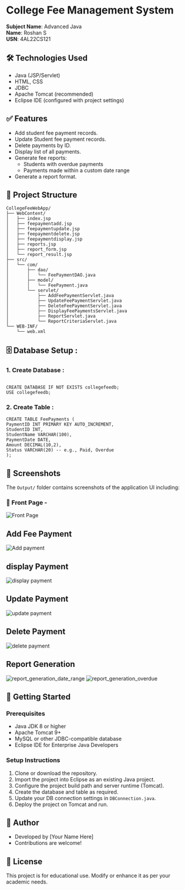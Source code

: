# College Fee Management System

**Subject Name**: Advanced Java    
**Name**: Roshan S  
**USN**: 4AL22CS121


## 🛠️ Technologies Used

- Java (JSP/Servlet)
- HTML, CSS
- JDBC
- Apache Tomcat (recommended)
- Eclipse IDE (configured with project settings)

## ✅ Features

- Add student fee payment records.
- Update Student fee payment records.
- Delete payments by ID.
- Display list of all payments.
- Generate fee reports:
  - Students with overdue payments
  - Payments made within a custom date range
- Generate a report format.

## 📂 Project Structure

```
CollegeFeeWebApp/
├── WebContent/
│   ├── index.jsp
│   ├── feepaymentadd.jsp
│   ├── feepaymentupdate.jsp
│   ├── feepaymentdelete.jsp
│   ├── feepaymentdisplay.jsp
│   ├── reports.jsp
│   ├── report_form.jsp
│   └── report_result.jsp
├── src/
│   └── com/
│       ├── dao/
│       │   └── FeePaymentDAO.java
│       ├── model/
│       │   └── FeePayment.java
│       └── servlet/
│           ├── AddFeePaymentServlet.java
│           ├── UpdateFeePaymentServlet.java
│           ├── DeleteFeePaymentServlet.java
│           ├── DisplayFeePaymentsServlet.java
│           ├── ReportServlet.java
│           └── ReportCriteriaServlet.java
└── WEB-INF/
    └── web.xml

```

## 🗄️ Database Setup :

### 1. Create Database :
``` -> sql :-

CREATE DATABASE IF NOT EXISTS collegefeedb;
USE collegefeedb;
```

### 2. Create Table :
``` -> sql :-
CREATE TABLE FeePayments (
PaymentID INT PRIMARY KEY AUTO_INCREMENT,
StudentID INT,
StudentName VARCHAR(100),
PaymentDate DATE,
Amount DECIMAL(10,2),
Status VARCHAR(20) -- e.g., Paid, Overdue
);
```
## 📸 Screenshots

The `Output/` folder contains screenshots of the application UI including:

### 🔹 Front Page -
![Front Page](https://github.com/Roshan474/CollegeFeePaymentSystem/blob/main/CollegeFeePayment/Output/frontpage.png)

## Add Fee Payment
![Add payment](https://github.com/Roshan474/CollegeFeePaymentSystem/blob/main/CollegeFeePayment/Output/collegefeepayment.png)

## display Payment
![display payment](https://github.com/Roshan474/CollegeFeePaymentSystem/blob/main/CollegeFeePayment/Output/displaypayment.png)

## Update Payment
![update payment](https://github.com/Roshan474/CollegeFeePaymentSystem/blob/main/CollegeFeePayment/Output/update_id.png)

## Delete Payment
![delete payment](https://github.com/Roshan474/CollegeFeePaymentSystem/blob/main/CollegeFeePayment/Output/feepaymentdelete.png)

## Report Generation
![report_generation_date_range](https://github.com/Roshan474/CollegeFeePaymentSystem/blob/main/CollegeFeePayment/Output/report/date_range_report.png)
![report_generation_overdue](https://github.com/Roshan474/CollegeFeePaymentSystem/blob/main/CollegeFeePayment/Output/report/report_overdue.png)

## 🚀 Getting Started

### Prerequisites

- Java JDK 8 or higher
- Apache Tomcat 9+
- MySQL or other JDBC-compatible database
- Eclipse IDE for Enterprise Java Developers

### Setup Instructions

1. Clone or download the repository.
2. Import the project into Eclipse as an existing Java project.
3. Configure the project build path and server runtime (Tomcat).
4. Create the database and table as required.
5. Update your DB connection settings in `DBConnection.java`.
6. Deploy the project on Tomcat and run.

## 🧠 Author

- Developed by [Your Name Here]
- Contributions are welcome!

## 📝 License

This project is for educational use. Modify or enhance it as per your academic needs.

